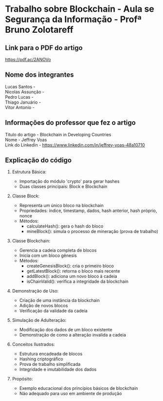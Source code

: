 # Trabalho sobre Blockchain - Aula se Segurança da Informação - Profª Bruno Zolotareff

## Link para o PDF do artigo
https://pdf.ac/2ANOVo

## Nome dos integrantes
Lucas Santos - 
<br/>Nicolas Assunção -
<br/>Pedro Lucas -
<br/>Thiago Januário -
<br/>Vitor Antonio - 

## Informações do professor que fez o artigo
Título do artigo - Blockchain in Developing 
Countries
<br/>Nome - Jeffrey Voas
<br/>Link do Linkedin - https://www.linkedin.com/in/jeffrey-voas-48a10710

## Explicação do código 
1. Estrutura Básica:
   - Importação do módulo 'crypto' para gerar hashes
   - Duas classes principais: Block e Blockchain

2. Classe Block:
   - Representa um único bloco na blockchain
   - Propriedades: índice, timestamp, dados, hash anterior, hash próprio, nonce
   - Métodos:
     - calculateHash(): gera o hash do bloco
     - mineBlock(): simula o processo de mineração (prova de trabalho)

3. Classe Blockchain:
   - Gerencia a cadeia completa de blocos
   - Inicia com um bloco gênesis
   - Métodos:
     - createGenesisBlock(): cria o primeiro bloco
     - getLatestBlock(): retorna o bloco mais recente
     - addBlock(): adiciona um novo bloco à cadeia
     - isChainValid(): verifica a integridade da blockchain

4. Demonstração de Uso:
   - Criação de uma instância da blockchain
   - Adição de novos blocos
   - Verificação da validade da cadeia

5. Simulação de Adulteração:
   - Modificação dos dados de um bloco existente
   - Demonstração de como a alteração invalida a cadeia

6. Conceitos Ilustrados:
   - Estrutura encadeada de blocos
   - Hashing criptográfico
   - Prova de trabalho simplificada
   - Integridade e imutabilidade dos dados

7. Propósito:
   - Exemplo educacional dos princípios básicos de blockchain
   - Não adequado para uso em ambiente de produção
